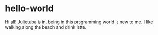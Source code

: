 # hello-world

Hi all!
Julietuba is in, being in this programming world is new to me.
I like walking along the beach and drink latte.
